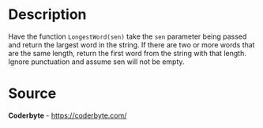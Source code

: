 # Description

Have the function `LongestWord(sen)` take the `sen` parameter being passed and return the largest word in the string. 
If there are two or more words that are the same length, return the first word from the string with that length. 
Ignore punctuation and assume sen will not be empty. 

# Source

**Coderbyte** - https://coderbyte.com/

